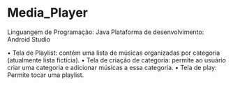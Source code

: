 # Media_Player

Linguangem de Programação: Java
Plataforma de desenvolvimento: Android Studio

 •	Tela de Playlist: contém uma lista de músicas organizadas por categoria (atualmente lista fictícia).
 •	 Tela de criação de categoria: permite ao usuário criar uma categoria e adicionar músicas a essa categoria.
 •	Tela de play: Permite tocar uma playlist.


